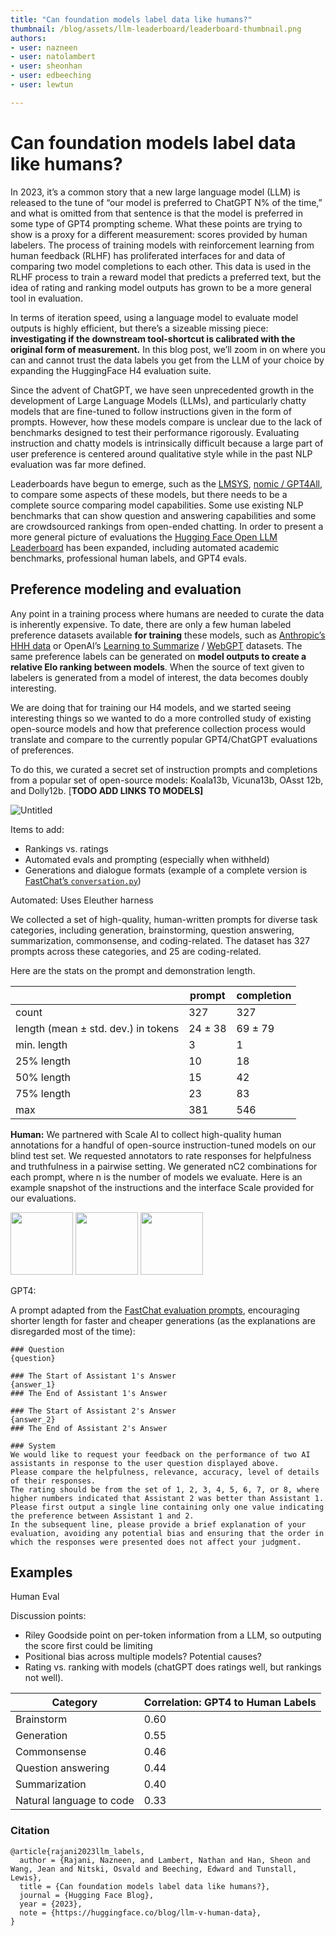 ```yaml
---
title: "Can foundation models label data like humans?"
thumbnail: /blog/assets/llm-leaderboard/leaderboard-thumbnail.png
authors:
- user: nazneen
- user: natolambert
- user: sheonhan
- user: edbeeching
- user: lewtun

---
```

# Can foundation models label data like humans?

<!-- {blog_metadata} -->
<!-- {authors} -->

In 2023, it’s a common story that a new large language model (LLM) is released to the tune of “our model is preferred to ChatGPT N% of the time,” and what is omitted from that sentence is that the model is preferred in some type of GPT4 prompting scheme. What these points are trying to show is a proxy for a different measurement: scores provided by human labelers. The process of training models with reinforcement learning from human feedback (RLHF) has proliferated interfaces for and data of comparing two model completions to each other. This data is used in the RLHF process to train a reward model that predicts a preferred text, but the idea of rating and ranking model outputs has grown to be a more general tool in evaluation.

In terms of iteration speed, using a language model to evaluate model outputs is highly efficient, but there’s a sizeable missing piece: **investigating if the downstream tool-shortcut is calibrated with the original form of measurement.** In this blog post, we’ll zoom in on where you can and cannot trust the data labels you get from the LLM of your choice by expanding the HuggingFace H4 evaluation suite.

Since the advent of ChatGPT, we have seen unprecedented growth in the development of Large Language Models (LLMs), and particularly chatty models that are fine-tuned to follow instructions given in the form of prompts. However, how these models compare is unclear due to the lack of benchmarks designed to test their performance rigorously. Evaluating instruction and chatty models is intrinsically difficult because a large part of user preference is centered around qualitative style while in the past NLP evaluation was far more defined. 

Leaderboards have begun to emerge, such as the [LMSYS](https://leaderboard.lmsys.org/), [nomic / GPT4All](https://gpt4all.io/index.html), to compare some aspects of these models, but there needs to be a complete source comparing model capabilities. Some use existing NLP benchmarks that can show question and answering capabilities and some are crowdsourced rankings from open-ended chatting. In order to present a more general picture of evaluations the [Hugging Face Open LLM Leaderboard](https://huggingface.co/spaces/HuggingFaceH4/open_llm_leaderboard) has been expanded, including automated academic benchmarks, professional human labels, and GPT4 evals. 

## Preference modeling and evaluation

Any point in a training process where humans are needed to curate the data is inherently expensive. To date, there are only a few human labeled preference datasets available ************for training************ these models, such as [Anthropic’s HHH data](https://huggingface.co/datasets/Anthropic/hh-rlhf) or OpenAI’s [Learning to Summarize](https://huggingface.co/datasets/openai/summarize_from_feedback) / [WebGPT](https://huggingface.co/datasets/openai/webgpt_comparisons) datasets. The same preference labels can be generated on **************************************************************************************************************************model outputs to create a relative Elo ranking between models**************************************************************************************************************************. When the source of text given to labelers is generated from a model of interest, the data becomes doubly interesting. 

We are doing that for training our H4 models, and we started seeing interesting things so we wanted to do a more controlled study of existing open-source models and how that preference collection process would translate and compare to the currently popular GPT4/ChatGPT evaluations of preferences.

To do this, we curated a secret set of instruction prompts and completions from a popular set of open-source models: Koala13b, Vicuna13b, OAsst 12b, and Dolly12b.  [************************************************TODO ADD LINKS TO MODELS]************************************************

![Untitled](Can%20foundation%20models%20label%20data%20like%20humans%20c1330e52ed1d4598a4fe5fdd56745b47/Untitled%201.png)

Items to add:

- Rankings vs. ratings
- Automated evals and prompting (especially when withheld)
- Generations and dialogue formats (example of a complete version is [FastChat’s `conversation.py`](https://github.com/lm-sys/FastChat/blob/main/fastchat/conversation.py))

Automated: Uses Eleuther harness

We collected a set of high-quality, human-written prompts for diverse task categories, including generation, brainstorming, question answering, summarization, commonsense, and coding-related. The dataset has 327 prompts across these categories, and 25 are coding-related.

Here are the stats on the prompt and demonstration length. 

|  | prompt | completion |
| --- | --- | --- |
| count | 327 | 327 |
| length (mean ± std. dev.) in tokens | 24 ± 38 | 69 ± 79 |
| min. length | 3 | 1 |
| 25% length | 10 | 18 |
| 50% length | 15 | 42 |
| 75% length | 23 | 83 |
| max  | 381 | 546 |

**Human:**  We partnered with Scale AI to collect high-quality human annotations for a handful of open-source instruction-tuned models on our blind test set. We requested annotators to rate responses for helpfulness and truthfulness in a pairwise setting. We generated nC2 combinations for each prompt, where n is the number of models we evaluate. Here is an example snapshot of the instructions and the interface Scale provided for our evaluations.

<p float="left">
  <img src="https://huggingface.co/datasets/huggingface/documentation-images/resolve/main/blog/llm-leaderboard/interface.png" width="100" />
  <img src="https://huggingface.co/datasets/huggingface/documentation-images/resolve/main/blog/llm-leaderboard/scale-human-eval-0601.png" width="100" /> 
  <img src="https://huggingface.co/datasets/huggingface/documentation-images/resolve/main/blog/llm-leaderboard/tie_counts.png" width="100" />
</p>


GPT4:

A prompt adapted from the [FastChat evaluation prompts](https://github.com/lm-sys/FastChat/blob/main/fastchat/eval/table/prompt.jsonl), encouraging shorter length for faster and cheaper generations (as the explanations are disregarded most of the time):

```
### Question
{question}

### The Start of Assistant 1's Answer
{answer_1}
### The End of Assistant 1's Answer

### The Start of Assistant 2's Answer
{answer_2}
### The End of Assistant 2's Answer

### System
We would like to request your feedback on the performance of two AI assistants in response to the user question displayed above.
Please compare the helpfulness, relevance, accuracy, level of details of their responses.
The rating should be from the set of 1, 2, 3, 4, 5, 6, 7, or 8, where higher numbers indicated that Assistant 2 was better than Assistant 1.
Please first output a single line containing only one value indicating the preference between Assistant 1 and 2.
In the subsequent line, please provide a brief explanation of your evaluation, avoiding any potential bias and ensuring that the order in which the responses were presented does not affect your judgment.
```

## Examples

Human Eval

Discussion points:

- Riley Goodside point on per-token information from a LLM, so outputing the score first could be limiting
- Positional bias across multiple models? Potential causes?
- Rating vs. ranking with models (chatGPT does ratings well, but rankings not well).

| Category | Correlation: GPT4 to Human Labels |
| --- | --- |
| Brainstorm | 0.60 |
| Generation | 0.55 |
| Commonsense | 0.46 |
| Question answering | 0.44 |
| Summarization | 0.40 |
| Natural language to code | 0.33 |

### Citation

```
@article{rajani2023llm_labels,
  author = {Rajani, Nazneen, and Lambert, Nathan and Han, Sheon and Wang, Jean and Nitski, Osvald and Beeching, Edward and Tunstall, Lewis},
  title = {Can foundation models label data like humans?},
  journal = {Hugging Face Blog},
  year = {2023},
  note = {https://huggingface.co/blog/llm-v-human-data},
}
```
